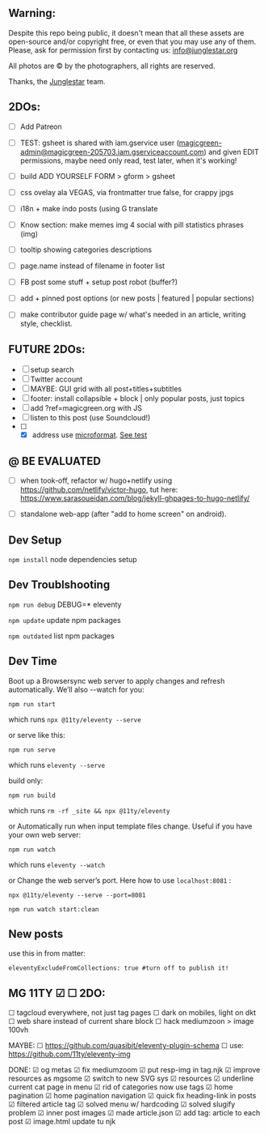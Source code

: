 ## Warning:

Despite this repo being public, it doesn't mean that all these assets are open-source and/or copyright free, or even that you may use any of them. Please, ask for permission first by contacting us: info@junglestar.org

All photos are © by the photographers, all rights are reserved.

Thanks, the [Junglestar](https://junglestar.org) team.



## 2DOs:

- [ ] Add Patreon
- [ ] TEST: gsheet is shared with iam.gservice user (magicgreen-admin@magicgreen-205703.iam.gserviceaccount.com) and given EDIT permissions, maybe need only read, test later, when it's working!
- [ ] build ADD YOURSELF FORM > gform > gsheet
- [ ] css ovelay ala VEGAS, via frontmatter true false, for crappy jpgs
- [ ] i18n + make indo posts (using G translate
- [ ] Know section: make memes img 4 social with pill statistics phrases (img)
- [ ] tooltip showing categories descriptions
- [ ] page.name  instead of filename in footer list
- [ ] FB post some stuff + setup post robot (buffer?)
- [ ] add + pinned post options (or new posts | featured | popular sections)
- [ ] make contributor guide page w/ what's needed in an article, writing style, checklist.


## FUTURE 2DOs:

- [ ] setup search
- [ ] Twitter account
- [ ] MAYBE: GUI grid with all post+titles+subtitles
- [ ] footer: install collapsible + block | only popular posts, just topics
- [ ] add ?ref=magicgreen.org with JS
- [ ] listen to this post (use Soundcloud!)
- [ ] - [X] address use [microformat](https://schema.org/Organization). [See test](https://search.google.com/structured-data/testing-tool#url=http%3A%2F%2Fbinocle.it%2F)

## @ BE EVALUATED

- [ ] when took-off, refactor w/ hugo+netlify using https://github.com/netlify/victor-hugo, tut here: https://www.sarasoueidan.com/blog/jekyll-ghpages-to-hugo-netlify/
- [ ] standalone web-app (after "add to home screen" on android).


## Dev Setup

```npm install``` node dependencies setup

## Dev Troublshooting

```npm run debug``` DEBUG=* eleventy

```npm update``` update npm packages

```npm outdated``` list npm packages


## Dev Time

Boot up a Browsersync web server to apply changes and refresh automatically. We’ll also --watch for you:

```terminal
npm run start
```

which runs ```npx @11ty/eleventy --serve```

or serve like this:

```terminal
npm run serve
```

which runs ```eleventy --serve```

build only:

```terminal
npm run build
```

which runs ```rm -rf _site && npx @11ty/eleventy```

or Automatically run when input template files change.
Useful if you have your own web server:

```terminalterminal
npm run watch
```

which runs ```eleventy --watch```

or Change the web server’s port. Here how to use ```localhost:8081``` :

```terminal
npx @11ty/eleventy --serve --port=8081
```


```terminal
npm run watch start:clean

```

## New posts

use this in from matter:

```frontmatter
eleventyExcludeFromCollections: true #turn off to publish it!
```



## MG 11TY ☑ ☐ 2DO:

☐ tagcloud everywhere, not just tag pages
☐ dark on mobiles, light on dkt
☐ web share instead of current share block
☐ hack mediumzoon > image 100vh

MAYBE:
☐ https://github.com/quasibit/eleventy-plugin-schema
☐ use: https://github.com/11ty/eleventy-img

DONE:
☑ og metas
☑ fix mediumzoom
☑ put resp-img in tag.njk
☑ improve resources as mgsome
☑ switch to new SVG sys
☑ resources
☑ underline current cat page in menu
☑ rid of categories now use tags
☑ home pagination
☑ home pagination navigation
☑ quick fix heading-link in posts
☑ filtered article tag
☑ solved menu w/ hardcoding
☑ solved slugify problem
☑ inner post images
☑ made article.json
☑ add tag: article to each post
☑ image.html update tu njk
